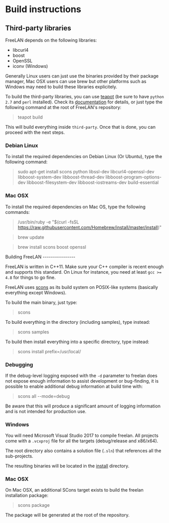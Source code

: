 Build instructions
==================

Third-party libraries
---------------------

FreeLAN depends on the following libraries:

- libcurl4
- boost
- OpenSSL
- iconv (Windows)

Generally Linux users can just use the binaries provided by their package
manager, Mac OSX users can use brew but other platforms such as Windows may need
to build these libraries explicitely.

To build the third-party libraries, you can use
[teapot](https://github.com/freelan-developers/teapot) (be sure to have `python
2.7` and `perl` installed). Check its
[documentation](http://teapot-builder.readthedocs.org/en/latest/) for details,
or just type the following command at the root of FreeLAN's repository:

> teapot build

This will build everything inside `third-party`. Once that is done, you can
proceed with the next steps.

### Debian Linux

To install the required dependencies on Debian Linux (Or Ubuntu), type the
following command:

> sudo apt-get install scons python libssl-dev libcurl4-openssl-dev
> libboost-system-dev libboost-thread-dev libboost-program-options-dev
> libboost-filesystem-dev libboost-iostreams-dev build-essential

### Mac OSX

To install the required dependencies on Mac OS, type the following commands: 

> /usr/bin/ruby -e "$(curl -fsSL
> https://raw.githubusercontent.com/Homebrew/install/master/install)"

> brew update

> brew install scons boost openssl

Building FreeLAN ----------------

FreeLAN is written in C++11. Make sure your C++ compiler is recent enough and
supports this standard. On Linux for instance, you need at least `gcc >= 4.8`
for things to go fine.

FreeLAN uses [scons](http://www.scons.org/) as its build system on POSIX-like
systems (basically everything except Windows).

To build the main binary, just type:

> scons

To build everything in the directory (including samples), type instead:

> scons samples

To build then install everything into a specific directory, type instead:

> scons install prefix=/usr/local/

### Debugging

If the debug-level logging exposed with the `-d` parameter to freelan does not
expose enough information to assist development or bug-finding, it is possible
to enable additional debug information at build time with:

> scons all --mode=debug

Be aware that this will produce a significant amount of logging information and
is not intended for production use.

### Windows

You will need Microsoft Visual Studio 2017 to compile freelan. All projects come
with a `.vcxproj` file for all the targets (debug/release and x86/x64).

The root directory also contains a solution file (`.sln`) that references all
the sub-projects.

The resulting binaries will be located in the [install](install) directory.

### Mac OSX

On Mac OSX, an additional SCons target exists to build the freelan installation
package:

> scons package

The package will be generated at the root of the repository.
